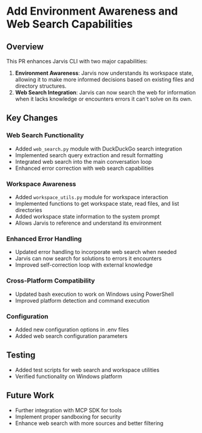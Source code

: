 # Add Environment Awareness and Web Search Capabilities

## Overview
This PR enhances Jarvis CLI with two major capabilities:
1. **Environment Awareness**: Jarvis now understands its workspace state, allowing it to make more informed decisions based on existing files and directory structures.
2. **Web Search Integration**: Jarvis can now search the web for information when it lacks knowledge or encounters errors it can't solve on its own.

## Key Changes

### Web Search Functionality
- Added `web_search.py` module with DuckDuckGo search integration
- Implemented search query extraction and result formatting
- Integrated web search into the main conversation loop
- Enhanced error correction with web search capabilities

### Workspace Awareness
- Added `workspace_utils.py` module for workspace interaction
- Implemented functions to get workspace state, read files, and list directories
- Added workspace state information to the system prompt
- Allows Jarvis to reference and understand its environment

### Enhanced Error Handling
- Updated error handling to incorporate web search when needed
- Jarvis can now search for solutions to errors it encounters
- Improved self-correction loop with external knowledge

### Cross-Platform Compatibility
- Updated bash execution to work on Windows using PowerShell
- Improved platform detection and command execution

### Configuration
- Added new configuration options in .env files
- Added web search configuration parameters

## Testing
- Added test scripts for web search and workspace utilities
- Verified functionality on Windows platform

## Future Work
- Further integration with MCP SDK for tools
- Implement proper sandboxing for security
- Enhance web search with more sources and better filtering
